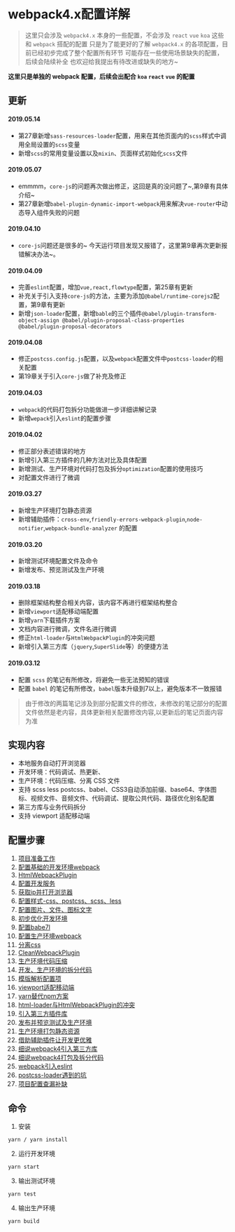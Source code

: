 # webpack4.x配置详解

> 这里只会涉及 `webpack4.x` 本身的一些配置，不会涉及 `react` `vue` `koa` 这些和 `webpack` 搭配的配置 
> 只是为了能更好的了解 `webpack4.x` 的各项配置，目前已经初步完成了整个配置所有环节 
> 可能存在一些使用场景缺失的配置，后续会陆续补全 
> 也欢迎给我提出有待改进或缺失的地方~

**这里只是单独的 webpack 配置，后续会出配合 `koa` `react` `vue` 的配置**

## 更新
#### 2019.05.14
* 第27章新增`sass-resources-loader`配置，用来在其他页面内的`scss`样式中调用全局设置的`scss`变量
* 新增`scss`的常用变量设置以及`mixin`、页面样式初始化`scss`文件
#### 2019.05.07
* emmmm，`core-js`的问题再次做出修正，这回是真的没问题了~,第9章有具体介绍~
* 第27章新增`babel-plugin-dynamic-import-webpack`用来解决`vue-router`中动态导入组件失败的问题
#### 2019.04.10
* `core-js`问题还是很多的~ 今天运行项目发现又报错了，这里第9章再次更新报错解决办法~。
#### 2019.04.09
* 完善`eslint`配置，增加`vue,react,flowtype`配置，第25章有更新
* 补充关于引入支持`core-js`的方法，主要为添加`@babel/runtime-corejs2`配置，第9章有更新
* 新增`json-loader`配置，新增`bable`的三个插件`@babel/plugin-transform-object-assign @babel/plugin-proposal-class-properties @babel/plugin-proposal-decorators`
#### 2019.04.08
* 修正`postcss.config.js`配置，以及`webpack`配置文件中`postcss-loader`的相关配置
* 第19章关于引入`core-js`做了补充及修正
#### 2019.04.03
* `webpack`的代码打包拆分功能做进一步详细讲解记录
* 新增`wepack`引入`eslint`的配置步骤
#### 2019.04.02
* 修正部分表述错误的地方
* 新增引入第三方插件的几种方法对比及具体配置
* 新增测试、生产环境对代码打包及拆分`optimization`配置的使用技巧
* 对配置文件进行了微调
#### 2019.03.27
* 新增生产环境打包静态资源
* 新增辅助插件：`cross-env`,`friendly-errors-webpack-plugin`,`node-notifier`,`webpack-bundle-analyzer` 的配置
#### 2019.03.20
* 新增测试环境配置文件及命令
* 新增发布、预览测试及生产环境
#### 2019.03.18
* 删除框架结构整合相关内容，该内容不再进行框架结构整合
* 新增`viewport`适配移动端配置
* 新增`yarn`下载插件方案
* 文档内容进行微调，文件名进行微调
* 修正`html-loader`与`HtmlWebpackPlugin`的冲突问题
* 新增引入第三方库（`jquery`,`SuperSlide`等）的便捷方法
#### 2019.03.12
* 配置 `scss` 的笔记有所修改，将避免一些无法预知的错误
* 配置 `babel` 的笔记有所修改，`babel`版本升级到7以上，避免版本不一致报错

> 由于修改的两篇笔记涉及到部分配置文件的修改，未修改的笔记部分的配置文件依然是老内容，具体更新相关配置修改内容,以更新后的笔记页面内容为准

## 实现内容

* 本地服务自动打开浏览器
* 开发环境：代码调试、热更新、
* 生产环境：代码压缩、分离 CSS 文件 
* 支持 scss less postcss、babel、CSS3自动添加前缀、base64、字体图标、视频文件、音频文件、代码调试、提取公共代码、路径优化别名配置
* 第三方库与业务代码拆分
* 支持 viewport 适配移动端

## 配置步骤

1. [项目准备工作][1] 
2. [配置基础的开发环境webpack][2] 
3. [HtmlWebpackPlugin][3] 
4. [配置开发服务][4] 
5. [获取ip并打开浏览器][5] 
6. [配置样式-css、postcss、scss、less][6] 
7. [配置图片、文件、图标文字][7] 
8. [初步优化开发环境][8] 
9. [配置babe7l][9]  
10. [配置生产环境webpack][10] 
11. [分离css][11] 
12. [CleanWebpackPlugin][12] 
13. [生产环境代码压缩][13] 
14. [开发、生产环境的拆分代码][14] 
15. [模版解析配置项][15] 
16. [viewport适配移动端][16] 
17. [yarn替代npm方案][17] 
18. [html-loader与HtmlWebpackPlugin的冲突][18] 
19. [引入第三方插件库][19] 
20. [发布并预览测试及生产环境][20] 
21. [生产环境打包静态资源][21] 
22. [借助辅助插件让开发更优雅][22] 
23. [细说webpack4引入第三方库][23] 
24. [细说webpack4打包及拆分代码][24] 
25. [webpack引入eslint][25] 
26. [postcss-loader遇到的坑][26] 
27. [项目配置查漏补缺][27] 

## 命令

1. 安装

```
yarn / yarn install
```

2. 运行开发环境

```
yarn start
```

3. 输出测试环境

```
yarn test
```

4. 输出生产环境

```
yarn build
```


[1]:https://github.com/kaivin/webpack4.x/blob/master/README/01：项目准备工作.md "项目准备工作" 
[2]:https://github.com/kaivin/webpack4.x/blob/master/README/02：配置基础的开发环境webpack.md "配置基础的开发环境webpack" 
[3]:https://github.com/kaivin/webpack4.x/blob/master/README/03：HtmlWebpackPlugin.md "HtmlWebpackPlugin" 
[4]:https://github.com/kaivin/raw/master/README/04：配置开发服务.md "配置开发服务" 
[5]:https://github.com/kaivin/webpack4.x/blob/master/README/05：获取ip并打开浏览器.md "获取ip并打开浏览器" 
[6]:https://github.com/kaivin/webpack4.x/blob/master/README/06：配置样式-css、postcss、scss、less.md "配置样式-css、postcss、scss、less" 
[7]:https://github.com/kaivin/webpack4.x/blob/master/README/07：配置图片、文件、图标文字.md "配置图片、文件、图标文字" 
[8]:https://github.com/kaivin/webpack4.x/blob/master/README/08：初步优化开发环境.md "初步优化开发环境" 
[9]:https://github.com/kaivin/webpack4.x/blob/master/README/09：配置babel7.md "配置babel7" 
[10]:https://github.com/kaivin/webpack4.x/blob/master/README/10：配置生产环境webpack.md "配置生产环境webpack" 
[11]:https://github.com/kaivin/webpack4.x/blob/master/README/11：分离css.md "分离css" 
[12]:https://github.com/kaivin/webpack4.x/blob/master/README/12：CleanWebpackPlugin.md "CleanWebpackPlugin" 
[13]:https://github.com/kaivin/webpack4.x/blob/master/README/13：生产环境代码压缩.md "生产环境代码压缩" 
[14]:https://github.com/kaivin/webpack4.x/blob/master/README/14：开发、生产环境的拆分代码.md "开发、生产环境的拆分代码" 
[15]:https://github.com/kaivin/webpack4.x/blob/master/README/15：模版解析配置项.md "模版解析配置项" 
[16]:https://github.com/kaivin/webpack4.x/blob/master/README/16：viewport适配移动端.md "viewport适配移动端" 
[17]:https://github.com/kaivin/webpack4.x/blob/master/README/17：yarn替代npm方案.md "yarn替代npm方案" 
[18]:https://github.com/kaivin/webpack4.x/blob/master/README/18：html-loader与HtmlWebpackPlugin的冲突.md "html-loader与HtmlWebpackPlugin的冲突" 
[19]:https://github.com/kaivin/webpack4.x/blob/master/README/19：引入第三方插件库.md "引入第三方插件库" 
[20]:https://github.com/kaivin/webpack4.x/blob/master/README/20：发布并预览测试及生产环境.md "发布并预览测试及生产环境" 
[21]:https://github.com/kaivin/webpack4.x/blob/master/README/21：生产环境打包静态资源.md "生产环境打包静态资源" 
[22]:https://github.com/kaivin/webpack4.x/blob/master/README/22：借助辅助插件让开发更优雅.md "借助辅助插件让开发更优雅" 
[23]:https://github.com/kaivin/webpack4.x/blob/master/README/23：细说webpack4引入第三方库.md "细说webpack4引入第三方库" 
[24]:https://github.com/kaivin/webpack4.x/blob/master/README/24：细说webpack4打包及拆分代码.md "细说webpack4打包及拆分代码" 
[25]:https://github.com/kaivin/webpack4.x/blob/master/README/25：webpack引入eslint.md "webpack引入eslint" 
[26]:https://github.com/kaivin/webpack4.x/blob/master/README/26：postcss-loader遇到的坑.md "postcss-loader遇到的坑" 
[27]:https://github.com/kaivin/webpack4.x/blob/master/README/27：项目配置查漏补缺.md "项目配置查漏补缺" 